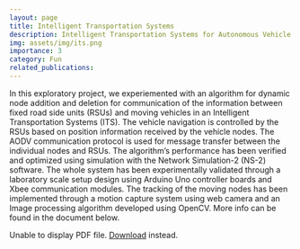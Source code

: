 ```yaml
---
layout: page
title: Intelligent Transportation Systems
description: Intelligent Transportation Systems for Autonomous Vehicle Platoons
img: assets/img/its.png
importance: 3
category: Fun
related_publications: 
---
```

In this exploratory project, we experiemented with an algorithm for dynamic node addition and deletion for communication of the information between fixed road side units (RSUs) and moving vehicles in an Intelligent Transportation Systems (ITS). The vehicle navigation is controlled by the RSUs based on position information received by the vehicle nodes. The AODV communication protocol is used for message transfer between the individual nodes and RSUs. The algorithm’s performance has been verified and optimized using simulation with the Network Simulation-2 (NS-2) software. The whole system has been experimentally validated through a laboratory scale setup design using Arduino Uno controller
boards and Xbee communication modules. The tracking of the moving nodes has been implemented through a motion capture system using web camera and an Image processing algorithm developed using OpenCV. More info can be found in the document below.

 <object data="/assets/pdf/transformationail.pdf" type="application/pdf" width="100%" height="500px">
      <p>Unable to display PDF file. <a href="/assets/pdf/its.pdf">Download</a> instead.</p>
